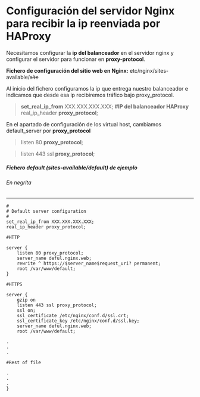 # Configuración del servidor Nginx para recibir la ip reenviada por HAProxy

Necesitamos configurar la **ip del balanceador** en el servidor nginx y configurar el servidor para funcionar en **proxy-protocol**.

**Fichero de configuración del sitio web en Nginx:** etc/nginx/sites-available/*~~site~~*

Al inicio del fichero configuramos la ip que entrega nuestro balanceador e indicamos que desde esa ip recibiremos tráfico bajo proxy_protocol.

>**set_real_ip_from** XXX.XXX.XXX.XXX;      **#IP del balanceador HAProxy**
real_ip_header **proxy_protocol**;

En el apartado de configuración de los virtual host, cambiamos default_server por **proxy_protocol**
>listen 80 **proxy_protocol**;

>listen 443 ssl **proxy_protocol**;

##### Fichero default (sites-available/default) de ejemplo
###### En negrita
----
    #
    # Default server configuration
    #
    set_real_ip_from XXX.XXX.XXX.XXX;
    real_ip_header proxy_protocol;
    
    #HTTP
    
    server {
    	listen 80 proxy_protocol;
    	server_name deful.nginx.web;
    	rewrite ^ https://$server_name$request_uri? permanent;
    	root /var/www/default;
    }
    
    #HTTPS
    
    server {
    	gzip on
    	listen 443 ssl proxy_protocol;
    	ssl on;
    	ssl_certificate /etc/nginx/conf.d/ssl.crt;
    	ssl_certificate_key /etc/nginx/conf.d/ssl.key;
    	server_name deful.nginx.web;
    	root /var/www/default;
    
    .
    .
    .
    
    #Rest of file
    
    .
    .
    .
    }



